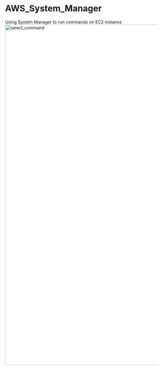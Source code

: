 # AWS_System_Manager
Using System Manager to run commands on EC2 instance 
<img width="1119" alt="select_command" src="https://github.com/McTello/AWS_System_Manager/assets/89931817/b554e038-635a-42c4-a37f-5b52bf0c8dab">
